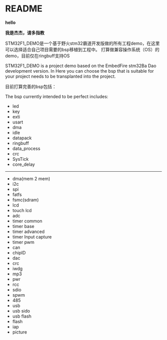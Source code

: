 # README

> 
**hello**
> 
**我是杰杰，请多指教**

STM32F1_DEMO是一个基于野火stm32霸道开发版做的所有工程demo，在这里可以选择适合自己项目需要的bsp移植到工程中。
打算做兼容操作系统（OS）的demo，目前仅在ringbuff支持OS

STM32F1_DEMO is a project demo based on the EmbedFire stm32Ba Dao development version. In Here you can choose the bsp that is suitable for your project needs to be transplanted into the project.

目前打算完善的bsp包括： 

The bsp currently intended to be perfect includes:

- led
- key
- exti
- usart
- dma
- idle
- datapack
- ringbuff
- data_process
- crc
- SysTick
- core_delay
---
- dma(mem 2 mem)
- i2c
- spi
- fatfs
- fsmc(sdram)
- lcd
- touch lcd
- adc
- timer common
- timer base
- timer advanced
- timer Input capture
- timer pwm
- can
- chipID
- dac
- crc
- iwdg
- mp3
- pwr
- rcc
- sdio
- spwm
- 485
- usb
- usb sido
- usb flash
- flash
- iap
- picture


